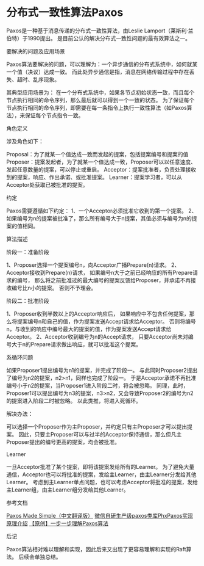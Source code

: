# 分布式一致性算法Paxos

Paxos是一种基于消息传递的分布式一致性算法，由Leslie Lamport（莱斯利·兰伯特）于1990提出。
是目前公认的解决分布式一致性问题的最有效算法之一。

要解决的问题及应用场景

Paxos算法要解决的问题，可以理解为：一个异步通信的分布式系统中，如何就某一个值（决议）达成一致。
而此处异步通信是指，消息在网络传输过程中存在丢失、超时、乱序现象。

其典型应用场景为：
在一个分布式系统中，如果各节点初始状态一致，而且每个节点执行相同的命令序列，那么最后就可以得到一个一致的状态。
为了保证每个节点执行相同的命令序列，即需要在每一条指令上执行一致性算法（如Paxos算法），来保证每个节点指令一致。

角色定义

涉及角色如下：

Proposal：为了就某一个值达成一致而发起的提案，包括提案编号和提案的值
Proposer：提案发起者，为了就某一个值达成一致，Proposer可以以任意速度、发起任意数量的提案，可以停止或重启。
Acceptor：提案批准者，负责处理接收到的提案，响应、作出承诺、或批准提案。
Learner：提案学习者，可以从Acceptor处获取已被批准的提案。

约定

Paxos需要遵循如下约定：
1、一个Acceptor必须批准它收到的第一个提案。
2、如果编号为n的提案被批准了，那么所有编号大于n提案，其值必须与编号为n的提案的值相同。

算法描述

阶段一：准备阶段

1、Proposer选择一个提案编号n，向Acceptor广播Prepare(n)请求。
2、Acceptor接收到Prepare(n)请求，
如果编号n大于之前已经响应的所有Prepare请求的编号，
那么将之前批准过的最大编号的提案反馈给Proposer，并承诺不再接收编号比n小的提案。
否则不予理会。

阶段二：批准阶段

1、Proposer收到半数以上的Acceptor响应后，
如果响应中不包含任何提案，那么将提案编号n和自己的值，作为提案发送Accept请求给Acceptor。
否则将编号n，与收到的响应中编号最大的提案的值，作为提案发送Accept请求给Acceptor。
2、Acceptor收到编号为n的Accept请求，
只要Acceptor尚未对编号大于n的Prepare请求做出响应，就可以批准这个提案。

系循环问题

如果Proposer1提出编号为n1的提案，并完成了阶段一。
与此同时Proposer2提出了编号为n2的提案，n2>n1，同样也完成了阶段一。
于是Acceptor承诺不再批准编号小于n2的提案，当Proposer1进入阶段二时，将会被忽略。
同理，此时，Proposer1可以提出编号为n3的提案，n3>n2，又会导致Proposer2的编号为n2的提案进入阶段二时被忽略。
以此类推，将进入死循环。

解决办法：

可以选择一个Proposer作为主Proposer，并约定只有主Proposer才可以提出提案。
因此，只要主Proposer可以与过半的Acceptor保持通信，那么但凡主Proposer提出的编号更高的提案，均会被批准。

Learner

一旦Acceptor批准了某个提案，即将该提案发给所有的Learner。
为了避免大量通信，Acceptor也可以将批准的提案，发给主Learner，由主Learner分发给其他Learner。
考虑到主Learner单点问题，也可以考虑Acceptor将批准的提案，发给主Learner组，由主Learner组分发给其他Learner。

参考文档

[Paxos Made Simple（中文翻译版）](https://github.com/oldratlee/translations/tree/master/paxos-made-simple)
[微信自研生产级paxos类库PhxPaxos实现原理介绍](https://mp.weixin.qq.com/s?__biz=MzI4NDMyNTU2Mw==&mid=2247483695&idx=1&sn=91ea422913fc62579e020e941d1d059e#rd)
[【原创】一步一步理解Paxos算法](https://mp.weixin.qq.com/s?__biz=MjM5MDg2NjIyMA==&mid=203607654&idx=1&sn=bfe71374fbca7ec5adf31bd3500ab95a&key=8ea74966bf01cfb6684dc066454e04bb5194d780db67f87b55480b52800238c2dfae323218ee8645f0c094e607ea7e6f&ascene=1&uin=MjA1MDk3Njk1&devicetype=webwx&version=70000001&pass_ticket=2ivcW%2FcENyzkz%2FGjIaPDdMzzf%2Bberd36%2FR3FYecikmo%3D)

后记

Paxos算法相对难以理解和实现，因此后来又出现了更容易理解和实现的Raft算法。
后续会单独总结。